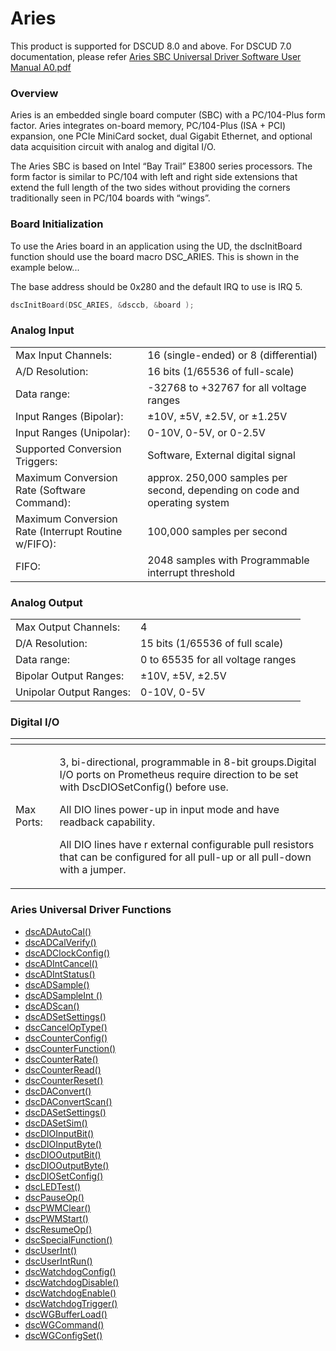 # Aries

This product is supported for DSCUD 8.0 and above. For DSCUD 7.0 documentation, please refer [Aries SBC Universal Driver Software User Manual A0.pdf](http://diamondsystems.com/files/binaries/Aries%20SBC%20Universal%20Driver%20Software%20User%20Manual%20A0.pdf)

### Overview

Aries is an embedded single board computer \(SBC\) with a PC/104-Plus form factor. Aries integrates on-board memory, PC/104-Plus \(ISA + PCI\) expansion, one PCIe MiniCard socket, dual Gigabit Ethernet, and optional data acquisition circuit with analog and digital I/O.

The Aries SBC is based on Intel “Bay Trail” E3800 series processors. The form factor is similar to PC/104 with left and right side extensions that extend the full length of the two sides without providing the corners traditionally seen in PC/104 boards with “wings”.

### Board Initialization

To use the Aries board in an application using the UD, the dscInitBoard function should use the board macro DSC\_ARIES. This is shown in the example below... 

The base address should be 0x280 and the default IRQ to use is IRQ 5. 

```c
dscInitBoard(DSC_ARIES, &dsccb, &board );
```

### Analog Input

|  |  |
| :--- | :--- |
| Max Input Channels: | 16 \(single-ended\) or 8 \(differential\)  |
| A/D Resolution: | 16 bits \(1/65536 of full-scale\)  |
| Data range: | -32768 to +32767 for all voltage ranges |
| Input Ranges \(Bipolar\): | ±10V, ±5V, ±2.5V, or ±1.25V  |
| Input Ranges \(Unipolar\): | 0-10V, 0-5V, or 0-2.5V  |
| Supported Conversion Triggers: | Software, External digital signal  |
| Maximum Conversion Rate \(Software Command\): | approx. 250,000 samples per second, depending on code and operating system |
| Maximum Conversion Rate \(Interrupt Routine w/FIFO\): | 100,000 samples per second |
| FIFO: |  2048 samples with Programmable interrupt threshold |

### Analog Output

|  |  |
| :--- | :--- |
| Max Output Channels: | 4 |
| D/A Resolution: | 15 bits \(1/65536 of full scale\)  |
| Data range: | 0 to 65535 for all voltage ranges |
| Bipolar Output Ranges: | ±10V, ±5V, ±2.5V |
| Unipolar Output Ranges: | 0-10V, 0-5V |

### Digital I/O

<table>
  <thead>
    <tr>
      <th style="text-align:left"></th>
      <th style="text-align:left"></th>
    </tr>
  </thead>
  <tbody>
    <tr>
      <td style="text-align:left">Max Ports:</td>
      <td style="text-align:left">
        <p>3, bi-directional, programmable in 8-bit groups.Digital I/O ports on Prometheus
          require direction to be set with DscDIOSetConfig() before use.</p>
        <p>All DIO lines power-up in input mode and have readback capability.</p>
        <p>All DIO lines have r external configurable pull resistors that can be
          configured for all pull-up or all pull-down with a jumper.</p>
      </td>
    </tr>
  </tbody>
</table>

###  Aries Universal Driver Functions

* [dscADAutoCal\(\) ](../14.-universal-driver-apis/dscadautocal.md)
* [dscADCalVerify\(\)](../14.-universal-driver-apis/dscadcalverify.md) 
* [dscADClockConfig\(\) ](../14.-universal-driver-apis/dscadclockconfig.md)
* [dscADIntCancel\(\)](../14.-universal-driver-apis/dscadintcancel.md) 
* [dscADIntStatus\(\) ](../14.-universal-driver-apis/dscadintstatus.md)
* [dscADSample\(\) ](../14.-universal-driver-apis/dscadsample.md)
* [dscADSampleInt \(\) ](../14.-universal-driver-apis/dscadsampleint.md)
* [dscADScan\(\) ](../14.-universal-driver-apis/dscadscan.md)
* [dscADSetSettings\(\)](../14.-universal-driver-apis/dscadsetsettings.md) 
* [dscCancelOpType\(\)](../14.-universal-driver-apis/dsccanceloptype.md) 
* [dscCounterConfig\(\)](../14.-universal-driver-apis/dsccounterconfig.md) 
* [dscCounterFunction\(\) ](../14.-universal-driver-apis/dsccounterfunction.md)
* [dscCounterRate\(\)](../14.-universal-driver-apis/dsccounterrate.md) 
* [dscCounterRead\(\)](../14.-universal-driver-apis/dsccounterread.md) 
* [dscCounterReset\(\)](../14.-universal-driver-apis/dsccounterreset.md) 
* [dscDAConvert\(\)](../14.-universal-driver-apis/dscdaconvert.md) 
* [dscDAConvertScan\(\)](../14.-universal-driver-apis/dscdaconvertscan.md) 
* [dscDASetSettings\(\)](../14.-universal-driver-apis/dscdasetsettings.md) 
* [dscDASetSim\(\)](../14.-universal-driver-apis/dscdasetsim.md) 
* [dscDIOInputBit\(\)](../14.-universal-driver-apis/dscdioinputbit.md) 
* [dscDIOInputByte\(\) ](../14.-universal-driver-apis/dscdioinputbyte.md)
* [dscDIOOutputBit\(\) ](../14.-universal-driver-apis/dscdiooutputbit.md)
* [dscDIOOutputByte\(\)](../14.-universal-driver-apis/dscdiooutputbyte.md) 
* [dscDIOSetConfig\(\)](../14.-universal-driver-apis/dscdiosetconfig.md) 
* [dscLEDTest\(\) ](../14.-universal-driver-apis/dscledtest.md)
* [dscPauseOp\(\)](../14.-universal-driver-apis/dscpauseop.md) 
* [dscPWMClear\(\)](../14.-universal-driver-apis/dscpwmclear.md) 
* [dscPWMStart\(\)](../14.-universal-driver-apis/dscpwmstart.md) 
* [dscResumeOp\(\)](../14.-universal-driver-apis/dscresumeop.md) 
* [dscSpecialFunction\(\)](../14.-universal-driver-apis/dscspecialfunction.md) 
* [dscUserInt\(\)](../14.-universal-driver-apis/dscuserint.md) 
* [dscUserIntRun\(\) ](../14.-universal-driver-apis/dscuserintrun.md)
* [dscWatchdogConfig\(\)](../14.-universal-driver-apis/dscwatchdogconfig.md) 
* [dscWatchdogDisable\(\)](../14.-universal-driver-apis/dscwatchdogdisable.md) 
* [dscWatchdogEnable\(\)](../14.-universal-driver-apis/dscwatchdogenable.md) 
* [dscWatchdogTrigger\(\)](../14.-universal-driver-apis/dscwatchdogtrigger.md)
* [dscWGBufferLoad\(\)](../14.-universal-driver-apis/dscwgbufferload.md) 
* [dscWGCommand\(\)](../14.-universal-driver-apis/dscwgcommand.md) 
* [dscWGConfigSet\(\)](../14.-universal-driver-apis/dscwgconfigset.md) 

